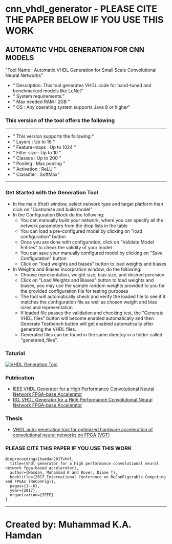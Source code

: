 # cnn_vhdl_generator - PLEASE CITE THE PAPER BELOW IF YOU USE THIS WORK
## AUTOMATIC VHDL GENERATION FOR CNN MODELS

"Tool Name :  Automatic VHDL Generation for Small Scale Convolutional Neural Networks"
+ " Description: This tool generates VHDL code for hand-tuned and benchmarked models like LeNet"
+ " System requirements:"
+ " Max needed RAM : 2GB "
+ " OS :  Any operating system supports Java 8 or higher"


### This version of the tool offers the following
 ---------------------------------------- 
+ " This version supports the following:"
+ " Layers :  Up to 16 "
+ " Feature-maps :  Up to 1024 "
+ " Filter size :  Up to 10 "
+ " Classes :  Up to 200 "
+ " Pooling :  Max pooling "
+ " Activation :  ReLU "
+ " Classifier :  SoftMax"

----------------------------------------

### Get Started with the Generation Tool

* In the main (first) window, select network type and target platform then click on "Customize and build model"
* In the Configuration Block do the following:
	* You can manually build your network, where you can specify all the network parameters from the drop lists in the table
	* You can load a pre-configured model by clicking on "load configuration" button
	* Once you are done with configuration, click on "Validate Model Entries" to check the validity of your model
	* You can save your manually configured model by clicking on "Save Configuration" button
	* Click on "load weights and biases" button to load weights and biases
 * In Weights and Biases Incorpration window, do the following:
	* Choose representation, weight size, bias size, and desired percision 
	* Click on "Load Weights and Biases" button to load weights and biases, 
	  you may use the sample random weights provided to you for the provided configuration file for testing purposes
	* The tool will automatically check and verify the loaded file to see if it matches the configuration file as well as chosen
	  weight and bias sizes and representation 
	* If loaded file passes the validation and checking test, the "Generate VHDL files" button will become enabled automatically
	  and then Generate Testbench button will get enabled automatically after generating the VHDL files. 
	* Generated files can be found in the same directoy in a folder called "generated_files".
	
### Toturial
[![VHDL Generation Tool](https://img.youtube.com/vi/SAnRrkk_XR0/0.jpg)](https://youtu.be/YsyHpTFfAY0)
	
### Publication
* [IEEE VHDL Generator for a High Performance Convolutional Neural Network FPGA-base Accelerator](http://ieeexplore.ieee.org/document/8279827/)
* [RG.  VHDL Generator for a High Performance Convolutional Neural Network FPGA-base Accelerator](https://www.researchgate.net/publication/322942712_VHDL_generator_for_a_high_performance_convolutional_neural_network_FPGA-based_accelerator)

### Thesis 
* [VHDL auto-generation tool for optimized hardware acceleration of convolutional neural networks on FPGA (VGT) ](https://lib.dr.iastate.edu/etd/16368/)

### PLEASE CITE THIS PAPER IF YOU USE THIS WORK
```
@inproceedings{hamdan2017vhdl,
  title={Vhdl generator for a high performance convolutional neural network fpga-based accelerator},
  author={Hamdan, Muhammad K and Rover, Diane T},
  booktitle={2017 International Conference on ReConFigurable Computing and FPGAs (ReConFig)},
  pages={1--6},
  year={2017},
  organization={IEEE}
}
```
------------------------------------------
# Created by: Muhammad K.A. Hamdan	 
